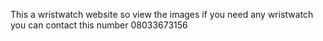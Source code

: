 This a wristwatch website so view the images 
if you need any wristwatch you can contact this number 08033673156
